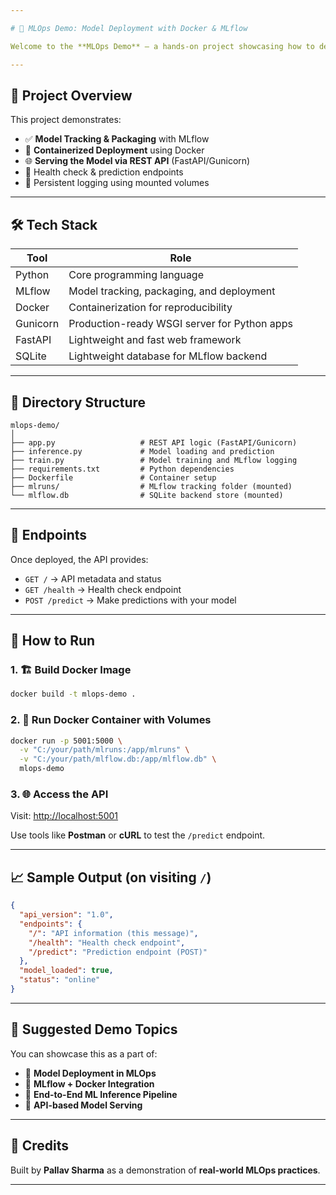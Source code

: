 ```yaml
---

# 🚀 MLOps Demo: Model Deployment with Docker & MLflow

Welcome to the **MLOps Demo** — a hands-on project showcasing how to deploy a Machine Learning model using **Docker** and **MLflow**, complete with a REST API for predictions. This setup ensures seamless tracking, reproducibility, and portability, essential pillars of **MLOps**.

---
```


## 📌 Project Overview

This project demonstrates:

* ✅ **Model Tracking & Packaging** with MLflow
* 🐳 **Containerized Deployment** using Docker
* 🌐 **Serving the Model via REST API** (FastAPI/Gunicorn)
* 🧪 Health check & prediction endpoints
* 📁 Persistent logging using mounted volumes

---

## 🛠️ Tech Stack

| Tool     | Role                                         |
| -------- | -------------------------------------------- |
| Python   | Core programming language                    |
| MLflow   | Model tracking, packaging, and deployment    |
| Docker   | Containerization for reproducibility         |
| Gunicorn | Production-ready WSGI server for Python apps |
| FastAPI  | Lightweight and fast web framework           |
| SQLite   | Lightweight database for MLflow backend      |

---

## 📂 Directory Structure

```
mlops-demo/
│
├── app.py                   # REST API logic (FastAPI/Gunicorn)
├── inference.py             # Model loading and prediction
├── train.py                 # Model training and MLflow logging
├── requirements.txt         # Python dependencies
├── Dockerfile               # Container setup
├── mlruns/                  # MLflow tracking folder (mounted)
└── mlflow.db                # SQLite backend store (mounted)
```

---

## 🧪 Endpoints

Once deployed, the API provides:

* `GET /` → API metadata and status
* `GET /health` → Health check endpoint
* `POST /predict` → Make predictions with your model

---

## 🚀 How to Run

### 1. 🏗️ Build Docker Image

```bash
docker build -t mlops-demo .
```

### 2. 🧳 Run Docker Container with Volumes

```bash
docker run -p 5001:5000 \
  -v "C:/your/path/mlruns:/app/mlruns" \
  -v "C:/your/path/mlflow.db:/app/mlflow.db" \
  mlops-demo
```

### 3. 🌐 Access the API

Visit: [http://localhost:5001](http://localhost:5001)

Use tools like **Postman** or **cURL** to test the `/predict` endpoint.

---

## 📈 Sample Output (on visiting `/`)

```json
{
  "api_version": "1.0",
  "endpoints": {
    "/": "API information (this message)",
    "/health": "Health check endpoint",
    "/predict": "Prediction endpoint (POST)"
  },
  "model_loaded": true,
  "status": "online"
}
```

---

## 🎥 Suggested Demo Topics

You can showcase this as a part of:

* 🔹 **Model Deployment in MLOps**
* 🔹 **MLflow + Docker Integration**
* 🔹 **End-to-End ML Inference Pipeline**
* 🔹 **API-based Model Serving**

---

## 🙌 Credits

Built by **Pallav Sharma** as a demonstration of **real-world MLOps practices**.

---

